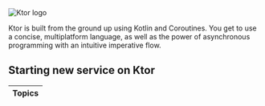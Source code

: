 <picture>
    <source media="(prefers-color-scheme: dark)" srcset="https://raw.githubusercontent.com/ktorio/ktor/main/.github/images/ktor-logo-for-dark.svg">
    <img alt="Ktor logo" src="https://raw.githubusercontent.com/ktorio/ktor/main/.github/images/ktor-logo-for-light.svg">
</picture>

Ktor is built from the ground up using Kotlin and Coroutines. You get to use a concise, multiplatform language, as well as the power of asynchronous programming with an intuitive imperative flow.

## Starting new service on Ktor

| Topics |
| :----- |
